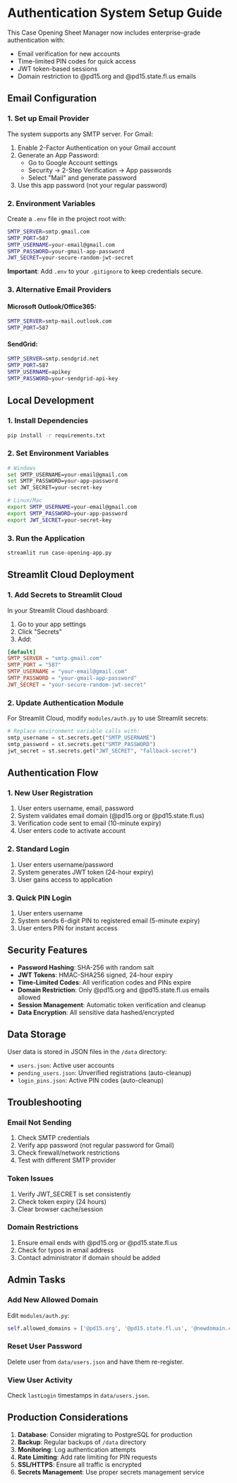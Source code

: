 # Authentication System Setup Guide

This Case Opening Sheet Manager now includes enterprise-grade authentication with:
- Email verification for new accounts
- Time-limited PIN codes for quick access
- JWT token-based sessions
- Domain restriction to @pd15.org and @pd15.state.fl.us emails

## Email Configuration

### 1. Set up Email Provider

The system supports any SMTP server. For Gmail:

1. Enable 2-Factor Authentication on your Gmail account
2. Generate an App Password:
   - Go to Google Account settings
   - Security → 2-Step Verification → App passwords
   - Select "Mail" and generate password
3. Use this app password (not your regular password)

### 2. Environment Variables

Create a `.env` file in the project root with:

```bash
SMTP_SERVER=smtp.gmail.com
SMTP_PORT=587
SMTP_USERNAME=your-email@gmail.com
SMTP_PASSWORD=your-gmail-app-password
JWT_SECRET=your-secure-random-jwt-secret
```

**Important**: Add `.env` to your `.gitignore` to keep credentials secure.

### 3. Alternative Email Providers

#### Microsoft Outlook/Office365:
```bash
SMTP_SERVER=smtp-mail.outlook.com
SMTP_PORT=587
```

#### SendGrid:
```bash
SMTP_SERVER=smtp.sendgrid.net
SMTP_PORT=587
SMTP_USERNAME=apikey
SMTP_PASSWORD=your-sendgrid-api-key
```

## Local Development

### 1. Install Dependencies
```bash
pip install -r requirements.txt
```

### 2. Set Environment Variables
```bash
# Windows
set SMTP_USERNAME=your-email@gmail.com
set SMTP_PASSWORD=your-app-password
set JWT_SECRET=your-secret-key

# Linux/Mac
export SMTP_USERNAME=your-email@gmail.com
export SMTP_PASSWORD=your-app-password
export JWT_SECRET=your-secret-key
```

### 3. Run the Application
```bash
streamlit run case-opening-app.py
```

## Streamlit Cloud Deployment

### 1. Add Secrets to Streamlit Cloud

In your Streamlit Cloud dashboard:

1. Go to your app settings
2. Click "Secrets"
3. Add:

```toml
[default]
SMTP_SERVER = "smtp.gmail.com"
SMTP_PORT = "587"
SMTP_USERNAME = "your-email@gmail.com"
SMTP_PASSWORD = "your-gmail-app-password"
JWT_SECRET = "your-secure-random-jwt-secret"
```

### 2. Update Authentication Module

For Streamlit Cloud, modify `modules/auth.py` to use Streamlit secrets:

```python
# Replace environment variable calls with:
smtp_username = st.secrets.get("SMTP_USERNAME")
smtp_password = st.secrets.get("SMTP_PASSWORD")
jwt_secret = st.secrets.get("JWT_SECRET", "fallback-secret")
```

## Authentication Flow

### 1. New User Registration
1. User enters username, email, password
2. System validates email domain (@pd15.org or @pd15.state.fl.us)
3. Verification code sent to email (10-minute expiry)
4. User enters code to activate account

### 2. Standard Login
1. User enters username/password
2. System generates JWT token (24-hour expiry)
3. User gains access to application

### 3. Quick PIN Login
1. User enters username
2. System sends 6-digit PIN to registered email (5-minute expiry)
3. User enters PIN for instant access

## Security Features

- **Password Hashing**: SHA-256 with random salt
- **JWT Tokens**: HMAC-SHA256 signed, 24-hour expiry
- **Time-Limited Codes**: All verification codes and PINs expire
- **Domain Restriction**: Only @pd15.org and @pd15.state.fl.us emails allowed
- **Session Management**: Automatic token verification and cleanup
- **Data Encryption**: All sensitive data hashed/encrypted

## Data Storage

User data is stored in JSON files in the `/data` directory:
- `users.json`: Active user accounts
- `pending_users.json`: Unverified registrations (auto-cleanup)
- `login_pins.json`: Active PIN codes (auto-cleanup)

## Troubleshooting

### Email Not Sending
1. Check SMTP credentials
2. Verify app password (not regular password for Gmail)
3. Check firewall/network restrictions
4. Test with different SMTP provider

### Token Issues
1. Verify JWT_SECRET is set consistently
2. Check token expiry (24 hours)
3. Clear browser cache/session

### Domain Restrictions
1. Ensure email ends with @pd15.org or @pd15.state.fl.us
2. Check for typos in email address
3. Contact administrator if domain should be added

## Admin Tasks

### Add New Allowed Domain
Edit `modules/auth.py`:
```python
self.allowed_domains = ['@pd15.org', '@pd15.state.fl.us', '@newdomain.com']
```

### Reset User Password
Delete user from `data/users.json` and have them re-register.

### View User Activity
Check `lastLogin` timestamps in `data/users.json`.

## Production Considerations

1. **Database**: Consider migrating to PostgreSQL for production
2. **Backup**: Regular backups of `/data` directory
3. **Monitoring**: Log authentication attempts
4. **Rate Limiting**: Add rate limiting for PIN requests
5. **SSL/HTTPS**: Ensure all traffic is encrypted
6. **Secrets Management**: Use proper secrets management service